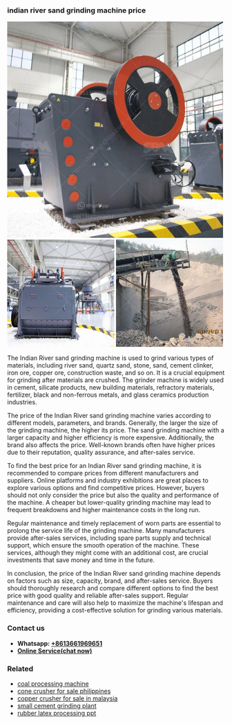 <h3>indian river sand grinding machine price</h3><img src='1703042074.jpg' alt=''><p>The Indian River sand grinding machine is used to grind various types of materials, including river sand, quartz sand, stone, sand, cement clinker, iron ore, copper ore, construction waste, and so on. It is a crucial equipment for grinding after materials are crushed. The grinder machine is widely used in cement, silicate products, new building materials, refractory materials, fertilizer, black and non-ferrous metals, and glass ceramics production industries.</p><p>The price of the Indian River sand grinding machine varies according to different models, parameters, and brands. Generally, the larger the size of the grinding machine, the higher its price. The sand grinding machine with a larger capacity and higher efficiency is more expensive. Additionally, the brand also affects the price. Well-known brands often have higher prices due to their reputation, quality assurance, and after-sales service.</p><p>To find the best price for an Indian River sand grinding machine, it is recommended to compare prices from different manufacturers and suppliers. Online platforms and industry exhibitions are great places to explore various options and find competitive prices. However, buyers should not only consider the price but also the quality and performance of the machine. A cheaper but lower-quality grinding machine may lead to frequent breakdowns and higher maintenance costs in the long run.</p><p>Regular maintenance and timely replacement of worn parts are essential to prolong the service life of the grinding machine. Many manufacturers provide after-sales services, including spare parts supply and technical support, which ensure the smooth operation of the machine. These services, although they might come with an additional cost, are crucial investments that save money and time in the future.</p><p>In conclusion, the price of the Indian River sand grinding machine depends on factors such as size, capacity, brand, and after-sales service. Buyers should thoroughly research and compare different options to find the best price with good quality and reliable after-sales support. Regular maintenance and care will also help to maximize the machine's lifespan and efficiency, providing a cost-effective solution for grinding various materials.</p><h3>Contact us</h3><ul><li><strong>Whatsapp:&nbsp;<a href="https://wa.me/8613661969651">+8613661969651</a></strong></li><li><a href="https://swt.shibang-china.com/?git&amp;zhl&amp;indian river sand grinding machine price"><strong>Online Service(chat now)</strong></a></li></ul><h3>Related</h3><ul><li><a href='coal processing machine.md'>coal processing machine</a></li><li><a href='cone crusher for sale philippines.md'>cone crusher for sale philippines</a></li><li><a href='copper crusher for sale in malaysia.md'>copper crusher for sale in malaysia</a></li><li><a href='small cement grinding plant.md'>small cement grinding plant</a></li><li><a href='rubber latex processing ppt.md'>rubber latex processing ppt</a></li></ul>